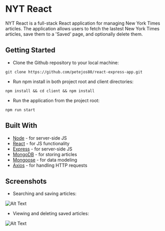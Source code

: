 # NYT React

NYT React is a full-stack React application for managing New York Times articles.  The application allows users to fetch the lastest New York Times articles, save them to a 'Saved' page, and optionally delete them.


## Getting Started

* Clone the Github repository to your local machine:

```
git clone https://github.com/petejos80/react-express-app.git
```

* Run npm install in both project root and client directories:

```
npm install && cd client && npm install
```

* Run the application from the project root:

```
npm run start
```

## Built With

* [Node](https://nodejs.org/en/) - for server-side JS
* [React](https://nodejs.org/en/) - for JS functionality
* [Express](https://expressjs.com/) - for server-side JS
* [MongoDB](https://www.mongodb.com/) - for storing articles
* [Mongoose](http://mongoosejs.com/) - for data modeling
* [Axios](https://github.com/axios/axios) - for handling HTTP requests


## Screenshots

* Searching and saving articles:

![Alt Text](https://media.giphy.com/media/vbQPArpIBBsIyQ66AK/giphy.gif)

* Viewing and deleting saved articles:

![Alt Text](https://media.giphy.com/media/5ibkWbaOWWJIjEX6vU/giphy.gif)
